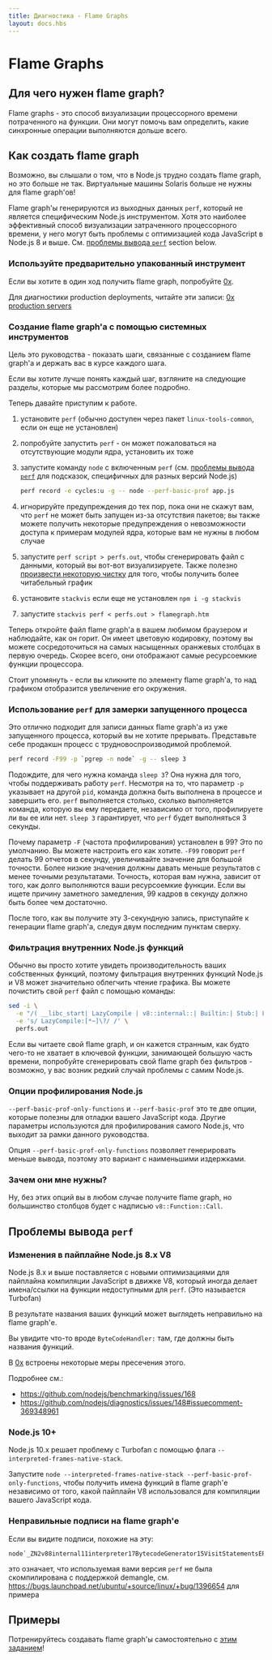 ```yaml
---
title: Диагностика - Flame Graphs
layout: docs.hbs
---
```


# Flame Graphs

## Для чего нужен flame graph?

Flame graphs - это способ визуализации процессорного времени потраченного на функции. Они могут помочь вам определить, какие синхронные операции выполняются дольше всего.

## Как создать flame graph

Возможно, вы слышали о том, что в Node.js трудно создать flame graph, но это больше не так.
Виртуальные машины Solaris больше не нужны для flame graph'ов!

Flame graph'ы генерируются из выходных данных `perf`, который не является специфическим Node.js инструментом. Хотя это наиболее эффективный способ визуализации затраченного процессорного времени, у него могут быть проблемы с оптимизацией кода JavaScript в Node.js 8 и выше. См. [проблемы вывода `perf`](#perf-output-issues) section below.

### Используйте предварительно упакованный инструмент

Если вы хотите в один ход получить flame graph, попробуйте [0x](https://www.npmjs.com/package/0x).

Для диагностики production deployments, читайте эти записи: [0x production servers](https://github.com/davidmarkclements/0x/blob/master/docs/production-servers.md)

### Создание flame graph'а с помощью системных инструментов

Цель это руководства - показать шаги, связанные с созданием flame graph'а и держать вас в курсе каждого шага.

Если вы хотите лучше понять каждый шаг, взгляните на следующие разделы, которые мы рассмотрим более подробно.

Теперь давайте приступим к работе.

1. установите `perf` (обычно доступен через пакет `linux-tools-common`, если он еще не установлен)
2. попробуйте запустить `perf` - он может пожаловаться на отсутствующие модули ядра, установить их тоже
3. запустите команду `node` с включенным `perf` (см. [проблемы вывода `perf`](#perf-output-issues) для подсказок, специфичных для разных версий Node.js)

    ```bash
    perf record -e cycles:u -g -- node --perf-basic-prof app.js
    ```

4. игнорируйте предупреждения до тех пор, пока они не скажут вам, что `perf` не может быть запущен из-за отсутствия пакетов; вы также можете получить некоторые предупреждения о невозможности доступа к примерам модулей ядра, которые вам не нужны в любом случае
5. запустите `perf script > perfs.out`, чтобы сгенерировать файл с данными, который вы вот-вот визуализируете. Также полезно [произвести некоторую чистку](#filtering-out-node-js-internal-functions) для того, чтобы получить более читабельный график
6. установите `stackvis` если еще не установлен `npm i -g stackvis`
7. запустите `stackvis perf < perfs.out > flamegraph.htm`

Теперь откройте файл flame graph'а в вашем любимом браузером и наблюдайте, как он горит. Он имеет цветовую кодировку, поэтому вы можете сосредоточиться на самых насыщенных оранжевых столбцах в первую очередь. Скорее всего, они отображают самые ресурсоемкие функции процессора.

Стоит упомянуть - если вы кликните по элементу flame graph'а, то над графиком отобразится увеличение его окружения.

### Использование `perf` для замерки запущенного процесса

Это отлично подходит для записи данных flame graph'а из уже запущенного процесса, который вы не хотите прерывать. Представьте себе продакшн процесс с трудновоспроизводимой проблемой.

```bash
perf record -F99 -p `pgrep -n node` -g -- sleep 3
```

Подождите, для чего нужна команда `sleep 3`? Она нужна для того, чтобы поддерживать работу `perf`. Несмотря на то, что параметр `-p` указывает на другой `pid`, команда должна быть выполнена в процессе и завершить его.
`perf` выполняется столько, сколько выполняется команда, которую вы ему передаете, независимо от того, профилируете ли вы ее или нет. `sleep 3` гарантирует, что `perf` будет выполняться 3 секунды.

Почему параметр `-F` (частота профилирования) установлен в 99? Это по умолчанию. Вы можете настроить его как хотите.
`-F99` говорит `perf` делать 99 отчетов в секунду, увеличивайте значение для большой точности. Более низкие значения должны давать меньше результатов с менее точными результатами. Точность, которая вам нужна, зависит от того, как долго выполняются ваши ресурсоемкие функции. Если вы ищете причину заметного замедления, 99 кадров в секунду должно быть более чем достаточно.

После того, как вы получите эту 3-секундную запись, приступайте к генерации flame graph'а, следуя двум последним пунктам сверху.

### Фильтрация внутренних Node.js функций

Обычно вы просто хотите увидеть производительность ваших собственных функций, поэтому фильтрация внутренних функций Node.js и V8 может значительно облегчить чтение графика. Вы можете почистить свой `perf` файл с помощью команды:

```bash
sed -i \
  -e "/( __libc_start| LazyCompile | v8::internal::| Builtin:| Stub:| LoadIC:|\[unknown\]| LoadPolymorphicIC:)/d" \
  -e 's/ LazyCompile:[*~]\?/ /' \
  perfs.out
```

Если вы читаете свой flame graph, и он кажется странным, как будто чего-то не хватает в ключевой функции, занимающей большую часть времени, попробуйте сгенерировать свой flame graph без фильтров - возможно, у вас возник редкий случай проблемы с самим Node.js.

### Опции профилирования Node.js

`--perf-basic-prof-only-functions` и `--perf-basic-prof` это те две опции, которые полезны для отладки вашего JavaScript кода. Другие параметры используются для профилирования самого Node.js, что выходит за рамки данного руководства.

Опция `--perf-basic-prof-only-functions` позволяет генерировать меньше вывода, поэтому это вариант с наименьшими издержками.

### Зачем они мне нужны?

Ну, без этих опций вы в любом случае получите flame graph, но большинство столбцов будет с надписью `v8::Function::Call`.

## Проблемы вывода `perf`

### Изменения в пайплайне Node.js 8.x V8

Node.js 8.x и выше поставляется с новыми оптимизациями для пайплайна компиляции JavaScript в движке V8, который иногда делает имена/ссылки на функции недоступными для `perf`. (Это называется Turbofan)

В результате названия ваших функций может выглядеть неправильно на flame graph'е.

Вы увидите что-то вроде `ByteCodeHandler:` там, где должны быть названия функций.

В [0x](https://www.npmjs.com/package/0x) встроены некоторые меры пресечения этого.

Подробнее см.:

* https://github.com/nodejs/benchmarking/issues/168
* https://github.com/nodejs/diagnostics/issues/148#issuecomment-369348961

### Node.js 10+

Node.js 10.x решает проблему с Turbofan с помощью флага `--interpreted-frames-native-stack`.

Запустите `node --interpreted-frames-native-stack --perf-basic-prof-only-functions`, чтобы получить имена функций в flame graph'е независимо от того, какой пайплайн V8 использовался для компиляции вашего JavaScript кода.

### Неправильные подписи на flame graph'е

Если вы видите подписи, похожие на эту:

```
node`_ZN2v88internal11interpreter17BytecodeGenerator15VisitStatementsEPNS0_8ZoneListIPNS0_9StatementEEE
```

это означает, что используемая вами версия `perf` не была скомпилирована с поддержкой demangle, см. https://bugs.launchpad.net/ubuntu/+source/linux/+bug/1396654 для примера

## Примеры

Потренируйтесь создавать flame graph'ы самостоятельно с [этим заданием](https://github.com/naugtur/node-example-flamegraph)!
